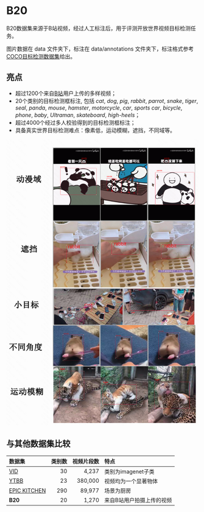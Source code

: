 # B20

B20数据集来源于B站视频，经过人工标注后，用于评测开放世界视频目标检测任务。

图片数据在 data 文件夹下，标注在 data/annotations 文件夹下，标注格式参考[COCO目标检测数据集](https://cocodataset.org/#format-data)给出。

## 亮点

+ 超过1200个来自[B站](https://www.bilibili.com/)用户上传的多样视频；
+ 20个类别的目标检测框标注, 包括 *cat*, *dog*, *pig*, *rabbit*, *parrot*, *snake*, *tiger*, *seal*, *panda*, *mouse*, *hamster*, *motorcycle*, *car*, *sports car*, *bicycle*, *phone*, *baby*, *Ultraman*, *skateboard*, *high-heels*；
+ 超过4000个经过多人校验得到的目标检测框标注；
+ 具备真实世界目标检测难点：像素低，运动模糊，遮挡，不同域等。

![examples](B20HARD.png)

## 与其他数据集比较

| 数据集         | 类别数  |  视频片段数 | 特点 |
| :--             | --:     | --:   |:--   |
| [VID](https://image-net.org/challenges/LSVRC/2017/#vid)          | 30  |  4,237|  类别为imagenet子类 |
| [YTBB](https://research.google.com/youtube-bb/explore.html)       | 23  | 380,000 |视频均为一个显著物体 |
| [EPIC KITCHEN](https://epic-kitchens.github.io/2022)  | 290     | 89,977 | 场景为厨房  |
| **B20** | 20   | 1,270 | 来自B站用户拍摄上传的视频 |





